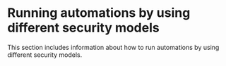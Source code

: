 # Running automations by using different security models<a name="automation-walk-security"></a>

This section includes information about how to run automations by using different security models\.